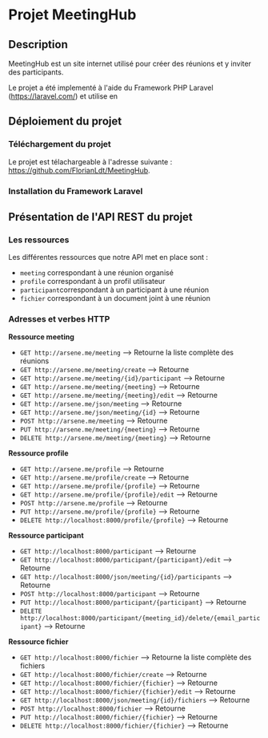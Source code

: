 # Projet MeetingHub

## Description

MeetingHub est un site internet utilisé pour créer des réunions et y inviter des participants.

Le projet a été implementé à l'aide du Framework PHP Laravel (https://laravel.com/) et utilise en 

## Déploiement du projet

### Téléchargement du projet 

Le projet est télachargeable à l'adresse suivante : https://github.com/FlorianLdt/MeetingHub.

### Installation du Framework Laravel

## Présentation de l'API REST du projet

### Les ressources

Les différentes ressources que notre API met en place sont :

* `meeting` correspondant à une réunion organisé 
* `profile` correspondant à un profil utilisateur
* `participant`correspondant à un participant à une réunion
* `fichier` correspondant à un document joint à une réunion

### Adresses et verbes HTTP

**Ressource meeting**

* `GET http://arsene.me/meeting` --> Retourne la liste complète des réunions
* `GET http://arsene.me/meeting/create` --> Retourne
* `GET http://arsene.me/meeting/{id}/participant` --> Retourne
* `GET http://arsene.me/meeting/{meeting}` --> Retourne
* `GET http://arsene.me/meeting/{meeting}/edit` --> Retourne
* `GET http://arsene.me/json/meeting` --> Retourne
* `GET http://arsene.me/json/meeting/{id}` --> Retourne
* `POST http://arsene.me/meeting` --> Retourne
* `PUT http://arsene.me/meeting/{meeting}` --> Retourne
* `DELETE http://arsene.me/meeting/{meeting}` --> Retourne

**Ressource profile**

* `GET http://arsene.me/profile` --> Retourne
* `GET http://arsene.me/profile/create` --> Retourne
* `GET http://arsene.me/profile/{profile}` --> Retourne
* `GET http://arsene.me/profile/{profile}/edit` --> Retourne
* `POST http://arsene.me/profile` --> Retourne
* `PUT http://arsene.me/profile/{profile}` --> Retourne
* `DELETE http://localhost:8000/profile/{profile}` --> Retourne

**Ressource participant**

* `GET http://localhost:8000/participant` --> Retourne
* `GET http://localhost:8000/participant/{participant}/edit` --> Retourne
* `GET http://localhost:8000/json/meeting/{id}/participants` --> Retourne
* `POST http://localhost:8000/participant` --> Retourne
* `PUT http://localhost:8000/participant/{participant}` --> Retourne
* `DELETE http://localhost:8000/participant/{meeting_id}/delete/{email_participant}` --> Retourne

**Ressource fichier**

* `GET http://localhost:8000/fichier` --> Retourne la liste complète des fichiers
* `GET http://localhost:8000/fichier/create` --> Retourne
* `GET http://localhost:8000/fichier/{fichier}` --> Retourne
* `GET http://localhost:8000/fichier/{fichier}/edit` --> Retourne
* `GET http://localhost:8000/json/meeting/{id}/fichiers` --> Retourne
* `POST http://localhost:8000/fichier` --> Retourne
* `PUT http://localhost:8000/fichier/{fichier}` --> Retourne
* `DELETE http://localhost:8000/fichier/{fichier}` --> Retourne
